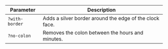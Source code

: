 | Parameter      | Description                                               |
| -------------- | --------------------------------------------------------- |
| `?with-border` | Adds a silver border around the edge of the clock face.   |
| `?no-colon`    | Removes the colon between the hours and minutes.          |
